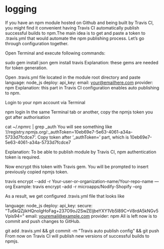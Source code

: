 # logging

If you have an npm module hosted on Github and being built by Travis CI, you might find it convenient having Travis CI automatically publish successful builds to npm.The main idea is to get and paste a token to .travis.yml that would automate the npm publishing process. Let’s go through configuration together.

Open Terminal and execute following commands:

sudo gem install json
gem install travis
Explanation: these gems are needed for token generation.

Open .travis.yml file located in the module root directory and paste
 language: node_js
 deploy:
 api_key:
 email: your@emailhere.com
 provider: npm
Explanation: this part in Travis CI configuration enables auto publishing to npm.

Login to your npm account via Terminal

npm login
In the same Terminal tab or another, copy the npmjs token you got after authorisation

cat ~/.npmrc | grep _auth
You will see something like ‘//registry.npmjs.org/:_authToken=10eb69e7-5e63-4061-a34a-5733d7fcdce7’. Copy token after ‘_authToken=’ part, which is 10eb69e7-5e63-4061-a34a-5733d7fcdce7

Explanation: To be able to publish module by Travis CI, npm authentication token is required.

Now encrypt this token with Travis gem. You will be prompted to insert previously copied npmjs token.

travis encrypt --add -r Your-user-or-organization-name/Your-repo-name —org
Example: travis encrypt –add -r microapps/Nodify-Shopify –org

As a result, we get configured .travis.yml file that looks like

language: node_js
 deploy:
 api_key:
 secure: "Tu6kQZjikHQnoIgHoFag+237O9oJ2SwZEljbeYXY1Vb5l89C+V8rdA5kNGv5Vpis94="
 email: youremail@example.com
 provider: npm
All is left now is to commit and push changes to GitHub.

git add .travis.yml && git commit -m "Travis auto publish config" && git push
From now on Travis CI will publish new versions of successful builds to npmjs.
